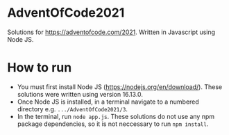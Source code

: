 # AdventOfCode2021
Solutions for https://adventofcode.com/2021.
Written in Javascript using Node JS.

# How to run
- You must first install Node JS (https://nodejs.org/en/download/). These solutions were written using version 16.13.0.
- Once Node JS is installed, in a terminal navigate to a numbered directory e.g. `.../AdventOfCode2021/3`.
- In the terminal, run `node app.js`. These solutions do not use any npm package dependencies, so it is not neccessary to run `npm install`.
